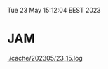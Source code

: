 Tue 23 May 15:12:04 EEST 2023
# JAM
<a href='./cache/202305/23_15.log'>./cache/202305/23_15.log</a>

